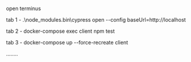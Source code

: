 open terminus

tab 1 - .\node_modules\.bin\cypress open --config baseUrl=http://localhost

tab 2 - docker-compose exec client npm test

tab 3 - docker-compose up --force-recreate client

........
